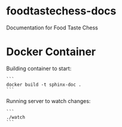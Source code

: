# foodtastechess-docs
Documentation for Food Taste Chess

Docker Container
================


Building container to start:

    ```
    docker build -t sphinx-doc .
    ```

Running server to watch changes:

    ```
    ./watch
    ```

